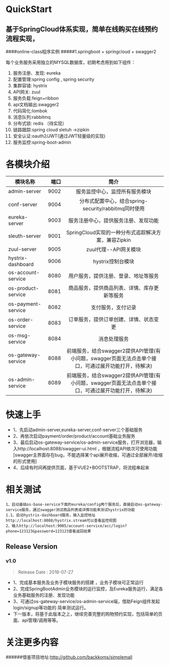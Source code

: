 # QuickStart
## 基于SpringCloud体系实现，简单在线购买在线预约流程实现，
####online-class程序实例
#####1.springboot + springcloud + swagger2


每个业务服务采用独立的MYSQL数据库，初期考虑用到如下组件：
1. 服务注册、发现: eureka
2. 配置管理:spring config , spring security
3. 集群容错: hystrix
4. API网关: zuul
5. 服务负载:feign+ribbon
6. api文档输出:swagger2
7. 代码简化:lombok
8. 消息队列:rabbitmq
9. 分布式锁: redis （待实现）
10. 链路跟踪:spring cloud sletuh ->zipkin
11. 安全认证:oauth2/JWT(通过JWT轻量级的实现)
12. 服务监控:spring-boot-admin


# 各模块介绍

| 模块名称        | 端口   |  简介  |
| --------   | -----:  | :----:  |
| admin-server      | 9002   |   服务监控中心，监控所有服务模块    |
| conf-server        |   9004   |   分布式配置中心，结合spring-security/rabbitmq同时使用   |
| eureka-server        |    9003    |  服务注册中心，提供服务注册、发现功能  |
| sleuth-server        |    9001    |  SpringCloud实现的一种分布式追踪解决方案，兼容Zipkin  |
| zuul-server        |    9005    |  zuul代理--API网关模块  |
| hystrix-dashboard        |    9006    |  hystrix控制台模块  |
| os-account-service        |    8080    |  用户服务，提供注册、登录、地址等服务  |
| os-product-service       |    8081    |  商品服务，提供商品列表、详情、库存更新等服务  |
| os-payment-service    |    8082    |  支付服务，支付记录  |
| os-order-service        |    8083    |  订单服务，提供订单创建、详情、状态变更  |
| os-msg-service        |    8084    |  消息处理服务  |
| os-gateway-service        |    8088    |  前端服务，结合swagger2提供API管理(有小问题，swagger页面无法点击单个接口，可通过展开功能打开，待解决)  |
| os-admin-service        |    8089    |  前端服务，结合swagger2提供API管理(有小问题，swagger页面无法点击单个接口，可通过展开功能打开，待解决)  |


# 快速上手
- 1、先启动admin-server,eureka-server,conf-server三个基础服务
- 2、再依次启动payment/order/product/account基础业务服务
- 3、最后启动os-gateway-service/os-admin-service服务，打开浏览器，输入http://localhost:8088/swagger-ui.html ，根据流程API依次可使用功能[swagger主界面存在bug，不能选择某个api展开收缩，可通过全部展开/收缩的形式使用]
- 4、后续有时间再提供页面，基于VUE2+BOOTSTRAP，将流程串起来

# 相关测试
	1、启动基础os-base-service下面的eureka/config两个服务后，直接启动os-gateway-service服务，通过swagger测试商品列表或详情功能来测试hystrix的功能
	1.1、启动hystrix-dashboard服务，输入监控地址http://localhost:8088/hystrix.stream可以查看监控视图
	2、输入http://localhost:9005/account-service/acc/login?phone=123123&password=123123查看返回结果

## Release Version
### v1.0

> Release Date : 2018-07-27
- 1、完成基本服务及业务子模块服务的搭建 ，业务子模块可正常运行
- 2、完成SpringBootAdmin业务模块的运行监控，及Eureka服务运行，满足各业务基础服务的注册、发现功能
- 3、可通过os-gateway-service/os-admin-service端，借助Feign组件发起login/signup等功能的 简单测试运行。
- 下一版本，将基于此版本之上，继续完善完整的购物预约实现，包括简单的页面、api管理/调用等等。


# 关注更多内容
######借鉴项目地址:http://github.com/backkoms/simplemall
